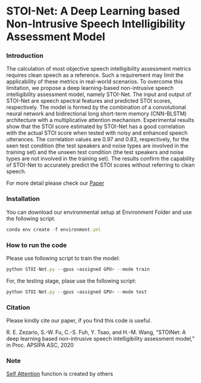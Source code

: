 # STOI-Net: A Deep Learning based Non-Intrusive Speech Intelligibility Assessment Model

### Introduction ###

The calculation of most objective speech intelligibility assessment metrics requires clean speech as a reference. Such a requirement may limit the applicability of these metrics in real-world scenarios. To overcome this limitation, we propose a deep learning-based non-intrusive speech intelligibility assessment model, namely STOI-Net. The input and output of STOI-Net are speech spectral features and predicted STOI scores, respectively. The model is formed by the combination of a convolutional neural network and bidirectional long short-term memory (CNN-BLSTM) architecture with a multiplicative attention mechanism. Experimental results show that the STOI score estimated by STOI-Net has a good correlation with the actual STOI score when tested with noisy and enhanced speech utterances. The correlation values are 0.97 and 0.83, respectively, for the seen test condition (the test speakers and noise types are involved in the training set) and the unseen test condition (the test speakers and noise types are not involved in the training set). The results confirm the capability of STOI-Net to accurately predict the STOI scores without referring to clean speech.

For more detail please check our <a href="https://arxiv.org/ftp/arxiv/papers/2011/2011.04292.pdf" target="_blank">Paper</a>

### Installation ###

You can download our environmental setup at Environment Folder and use the following script.
```js
conda env create -f environment.yml
```

### How to run the code ###

Please use following script to train the model:
```js
python STOI-Net.py --gpus <assigned GPU> --mode train
```
For, the testing stage, plase use the following script:
```js
python STOI-Net.py --gpus <assigned GPU> --mode test
```

### Citation ###

Please kindly cite our paper, if you find this code is useful.

<a id="1"></a> 
R. E. Zezario, S.-W. Fu, C.-S. Fuh, Y. Tsao, and H.-M. Wang, “STOINet: A deep learning based non-intrusive speech intelligibility assessment model,” in Proc. APSIPA ASC, 2020

### Note ###

<a href="https://github.com/CyberZHG/keras-self-attention" target="_blank">Self Attention</a> function is created by others
